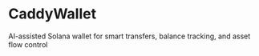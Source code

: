 # CaddyWallet
AI-assisted Solana wallet for smart transfers, balance tracking, and asset flow control
